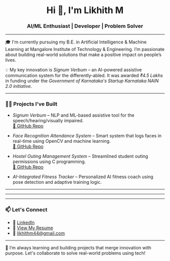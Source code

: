 <h1 align="center">Hi 👋, I'm Likhith M</h1>
<h3 align="center">AI/ML Enthusiast | Developer | Problem Solver</h3>

---

🎓 I'm currently pursuing my B.E. in Artificial Intelligence & Machine Learning at Mangalore Institute of Technology & Engineering. I’m passionate about building real-world solutions that make a positive impact on people’s lives.

💡 My key innovation is *Signum Verbum* – an AI-powered assistive communication system for the differently-abled. It was awarded *₹4.5 Lakhs* in funding under the *Government of Karnataka's Startup Karnataka NAIN 2.0 initiative*.

---

### 👨‍💻 Projects I've Built
- *Signum Verbum* – NLP and ML-based assistive tool for the speech/hearing/visually impaired.  
  [🔗 GitHub Repo](https://github.com/likhith146/signum-verbum)

- *Face Recognition Attendance System* – Smart system that logs faces in real-time using OpenCV and machine learning.  
  [🔗 GitHub Repo](https://github.com/likhith146/Face-recognition-Attendence-System)

- *Hostel Outing Management System* – Streamlined student outing permissions using C programming.  
  [🔗 GitHub Repo](https://github.com/likhith146/Hostel-Outing-Management)

- *AI-Integrated Fitness Tracker* – Personalized AI fitness coach using pose detection and adaptive training logic.

---


---


---

### 📫 Let's Connect
- 🔗 [LinkedIn](https://www.linkedin.com/in/likhith-2397a825a/)  
- 📄 [View My Resume](https://drive.google.com/file/d/1RqlEI4ULE72WmAxXLJx2SArO-jIkpdVs/view?usp=drivesdk)  
- 📧 likhithm44@gmail.com  

---

🌱 I’m always learning and building projects that merge innovation with purpose. Let's collaborate to solve real-world problems using tech!
